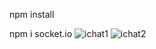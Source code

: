 npm install 

npm i socket.io
![ichat1](https://github.com/pritibishnoii/ichatapp/assets/108807403/8b4370de-b879-4eca-bd38-c8c76d5ab734)
![ichat2](https://github.com/pritibishnoii/ichatapp/assets/108807403/dd6195ea-6866-41f9-b74d-877c84031fdb)
